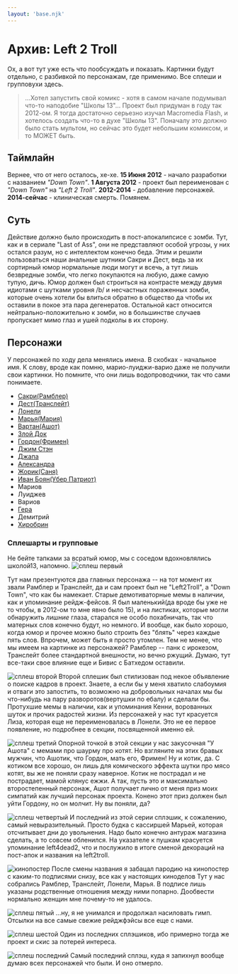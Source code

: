 ```yaml
---
layout: 'base.njk'
---
```


# Архив: Left 2 Troll

Ох, а вот тут уже есть что пообсуждать и показать. Картинки будут отдельно, с разбивкой по персонажам, где применимо. Все сплеши и групповухи здесь.

>...Хотел запустить свой комикс - хотя в самом начале подумывал что-то наподобие "Школы 13"...
>Проект был придуман в году так 2012-ом. Я тогда достаточно серьезно изучал Macromedia Flash, и хотелось создать что-то в духе "Школы 13". Поначалу это должно было стать мультом, но сейчас это будет небольшим комиксом, и то МОЖЕТ быть. 


## Таймлайн

Вернее, что от него осталось, хе-хе.
**15 Июня 2012** - начало разработки с названием *"Down Town"*.
**1 Августа 2012** - проект был переименован с *"Down Town"* на *"Left 2 Troll"*.
**2012-2014** - добавление персонажей.
**2014-сейчас** - клиническая смерть. Помянем. 

## Суть

Действие должно было происходить в пост-апокалипсисе с зомби. Тут, как и в сериале "Last of Ass", они не представляют особой угрозы, у них остался разум, но с интеллектом конечно беда. Этим и решили пользоваться наши анальные шутники Сакри и Дест, ведь за их сортирный юмор нормальные люди могут и всечь, а тут лишь безвредные зомби, что легко покупаются на любую, даже самую тупую, дичь. Юмор должен был строиться на контрасте между двумя идиотами с шутками уровня /b/ и несчастных пораженных зомби, которые очень хотели бы влиться обратно в общество да чтобы их оставили в покое эта пара дегенератов.
Остальной каст относится нейтрально-положительно к зомби, но в большинстве случаев пропускает мимо глаз и ушей подколы в их сторону. 

## Персонажи
У персонажей по ходу дела менялись имена. В скобках - начальное имя. К слову, вроде как помню, марио-луиджи-варио даже не получили свои картинки. Но помните, что они лишь водопроводчики, так что сами понимаете.

- [Сакри(Рамблер)](./sacry)
- [Дест(Транслейт)](./dest)
- [Лонели](./lonely)
- [Марья(Мария)](./mary)
- [Вартан(Ашот)](./ashot)
- [Злой Док](./doc)
- [Гордон(Фримен)](./freeman)
- [Джим Стэн](./gmstn)
- [Джапа](./japa)
- [Александра](./alexandra)
- [Жорик(Саня)](./zhorick)
- [Иван Боян(Убер Патриот)](./boyan)
- Мариов
- Луиджев
- Вариов
- [Гера](./gera)
- Демитрий
- [Хиробрин](./herobrine)

### Сплешарты и групповые

Не бейте тапками за всратый юмор, мы с соседом вдохновлялись школой13, напомню.
![сплеш первый](/img_orig/old/l2t/3.jpg)

Тут нам презентуются два главных персонажа -- на тот момент их звали Рамблер и Транслейт, да и сам проект был не "Left2Troll", а "Down Town", что как бы намекает. Старые демотиваторные мемы в наличии, как и упоминание рейдж-фейсов. Я был маленький(да вроде бы уже не то чтобы, в 2012-ом то мне явно было 15), и на листиках, которые могли обнаружить *лишние* глаза, старался не особо похабничать, так что матерных слов конечно будут, но немного. И вообще, как было хорошо, когда юмор и прочее можно было строить без "блять" через каждые пять слов. Впрочем, может быть я просто утомлен.
Тем не менее, что мы имеем на картинке из персонажей? Рамблер -- панк с ирокезом, Транслейт более стандартной внешности, но вечно ржущий. Думаю, тут все-таки свое влияние еще и Бивис с Батхедом оставили.

![сплеш второй](/img_orig/old/l2t/4.jpg)
Второй сплешик был стилизован под некое объявление о поиске кадров в проект. Знаете, а если бы у меня хватило слабоумия и отваги это запостить, то возможно на добровольных началах мы бы что-нибудь на пару разворотов(вертушки по ебалу) и сделали бы. Протухшие мемы в наличии, как и упоминания Кенни, ворованных шуток и прочих радостей жизни.
Из персонажей у нас тут красуется Лиза, которая еще не переименовалась в Лонели. Это не ее первое появление, но подробнее в секции, посвященной именно ей.

![сплеш третий](/img_orig/old/l2t/5.jpg)
Опорной точкой в этой секции у нас закусочная "У Ашота" с мемами про шаурму про котят. Но взгляните на этих бравых мужчин, что Ашотик, что Гордон, мать его, Фримен! Ну и котик, да. С котиком все хорошо, он лишь для комического эффекта шутки про мясо котят, вы же не поняли сразу наверное. Котик не пострадал и не пострадает, мамой клянус ежжи. А так, пусть это и максимально второстепенный персонаж, Ашот получает лично от меня приз моих симпатий как лучший персонаж проекта.
Конено этот приз должен был уйти Гордону, но он молчит. Ну вы поняли, да?

![сплеш четвертый](/img_orig/old/l2t/6.jpg)
И последний из этой серии сплэшик, к сожалению, самый невыразительный. Просто будка с кассиршей Марьей, которая отсчитывает дни до увольнения. Надо было конечно антураж магазина сделать, а то совсем обленился. На указателе к пушкам красуется упоминание left4dead2, что и послужило в итоге сменой декораций на пост-апок и названия на left2troll.

![кинопостер](/img_orig/old/l2t/7.jpg)
После смены названия я забацал пародию на кинопостер с каким-то подписями снизу, все как у настоящих киноделов Тут у нас собрались Рамблер, Транслейт, Лонели, Марья. В подписе лишь указаны родственные отношения между ними попарно.
Дообвести нормально женщин мне почему-то не удалось.

![сплеш пятый](/img_orig/old/l2t/23.jpg)
...ну, я не унимался и продолжал насиловать гимп. Отсылки на все самые свежие рейджфэйсы все еще с нами.

![сплеш шестой](/img_orig/old/l2t/29.jpg)
Один из последних сплэшиков, ибо примерно тогда же проект и скис за потерей интереса.

![сплеш последний](/img_orig/old/l2t/30.jpg)
Самый последний сплэш, куда я запихнул вообще думаю всех персонажей что были. И оно отмерло.
